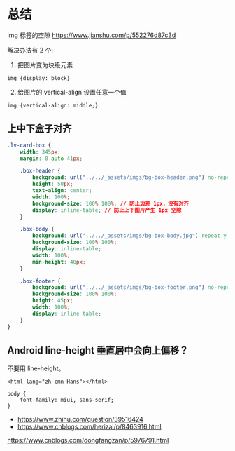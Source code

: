 # 总结

img 标签的空隙 https://www.jianshu.com/p/552276d87c3d

解决办法有 2 个:

1. 把图片变为块级元素

```
img {display: block}
```

2. 给图片的 vertical-align 设置任意一个值

```
img {vertical-align: middle;}
```

## 上中下盒子对齐

```css
.lv-card-box {
    width: 345px;
    margin: 0 auto 41px;

    .box-header {
        background: url("../../_assets/imgs/bg-box-header.png") no-repeat;
        height: 50px;
        text-align: center;
        width: 100%;
        background-size: 100% 100%; // 防止边差 1px，没有对齐
        display: inline-table; // 防止上下图片产生 1px 空隙
    }

    .box-body {
        background: url("../../_assets/imgs/bg-box-body.jpg") repeat-y;
        background-size: 100% 100%;
        display: inline-table;
        width: 100%;
        min-height: 40px;
    }

    .box-footer {
        background: url("../../_assets/imgs/bg-box-footer.png") no-repeat;
        background-size: 100% 100%;
        height: 45px;
        width: 100%;
        display: inline-table;
    }
}
```

## Android line-height 垂直居中会向上偏移？

不要用 line-height。

```
<html lang="zh-cmn-Hans"></html>

body {
    font-family: miui, sans-serif;
}
```

-   https://www.zhihu.com/question/39516424
-   https://www.cnblogs.com/herizai/p/8463916.html

https://www.cnblogs.com/dongfangzan/p/5976791.html

